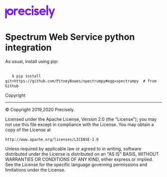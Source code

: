 ![Precisely](/Precisely_Logo.png)

Spectrum Web Service python integration
======================================================

As usual, install using pip:

```scripting

   $ pip install git+https://github.com/PitneyBowes/spectrumpy#egg=spectrumpy  # from Github

```

Copyright
***************
© Copyright 2019,2020 Precisely.</p>

Licensed under the Apache License, Version 2.0 (the "License"); you may not use this file except in compliance with the License. You may obtain a copy of the License at
    
    http://www.apache.org/licenses/LICENSE-2.0
    
Unless required by applicable law or agreed to in writing, software distributed under the License is distributed on an "AS IS" BASIS, WITHOUT WARRANTIES OR CONDITIONS OF ANY KIND, either express or implied. See the License for the specific language governing permissions and limitations under the License.
